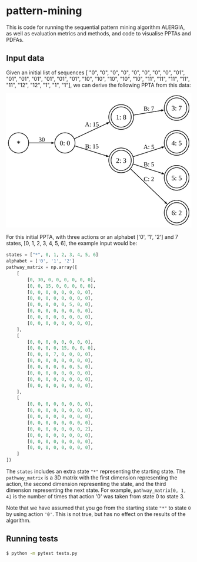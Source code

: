 # pattern-mining

This is code for running the sequential pattern mining algorithm ALERGIA, as well as evaluation metrics and methods, and code to visualise PPTAs and PDFAs.

## Input data

Given an initial list of sequences  [ "0", "0", "0", "0", "0", "0", "0", "0", "01", "01", "01", "01", "01", "01", "01", "10", "10", "10", "10", "10", "11", "11", "11", "11", "11", "12", "12", "1", "1", "1"], we can derive the following PPTA from this data:

![example_ppta](https://github.com/MHowells/pattern_mining/blob/main/figs/example_pta.svg)

For this initial PPTA, with three actions or an alphabet ['0', '1', '2'] and 7 states, [0, 1, 2, 3, 4, 5, 6], the example input would be:

```python
states = ["*", 0, 1, 2, 3, 4, 5, 6]
alphabet = ['0', '1', '2']
pathway_matrix = np.array([
    [
        [0, 30, 0, 0, 0, 0, 0, 0],
        [0, 0, 15, 0, 0, 0, 0, 0],
        [0, 0, 0, 0, 0, 0, 0, 0],
        [0, 0, 0, 0, 0, 0, 0, 0],
        [0, 0, 0, 0, 0, 5, 0, 0],
        [0, 0, 0, 0, 0, 0, 0, 0],
        [0, 0, 0, 0, 0, 0, 0, 0],
        [0, 0, 0, 0, 0, 0, 0, 0],
    ],
    [
        [0, 0, 0, 0, 0, 0, 0, 0],
        [0, 0, 0, 0, 15, 0, 0, 0],
        [0, 0, 0, 7, 0, 0, 0, 0],
        [0, 0, 0, 0, 0, 0, 0, 0],
        [0, 0, 0, 0, 0, 0, 5, 0],
        [0, 0, 0, 0, 0, 0, 0, 0],
        [0, 0, 0, 0, 0, 0, 0, 0],
        [0, 0, 0, 0, 0, 0, 0, 0],
    ],
    [
        [0, 0, 0, 0, 0, 0, 0, 0],
        [0, 0, 0, 0, 0, 0, 0, 0],
        [0, 0, 0, 0, 0, 0, 0, 0],
        [0, 0, 0, 0, 0, 0, 0, 0],
        [0, 0, 0, 0, 0, 0, 0, 2],
        [0, 0, 0, 0, 0, 0, 0, 0],
        [0, 0, 0, 0, 0, 0, 0, 0],
        [0, 0, 0, 0, 0, 0, 0, 0],
    ]
])
```

The `states` includes an extra state `"*"` representing the starting state. The `pathway_matrix` is a 3D matrix with the first dimension representing the action, the second dimension representing the state, and the third dimension representing the next state. For example, `pathway_matrix[0, 1, 4]` is the number of times that action '0' was taken from state 0 to state 3.

Note that we have assumed that you go from the starting state `"*"` to state `0` by using action `'0'`. This is not true, but has no effect on the results of the algorithm.

## Running tests

```bash
$ python -m pytest tests.py
```
